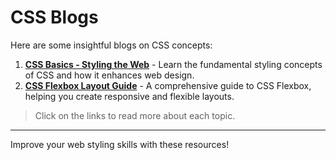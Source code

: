 # CSS Blogs

Here are some insightful blogs on CSS concepts:

1. **[CSS Basics - Styling the Web](https://renilpatel.hashnode.dev/css-basic-styling-the-web)** - Learn the fundamental styling concepts of CSS and how it enhances web design.
2. **[CSS Flexbox Layout Guide](https://renilpatel.hashnode.dev/css-flexbox-layout-guide)** - A comprehensive guide to CSS Flexbox, helping you create responsive and flexible layouts.

> Click on the links to read more about each topic.

---
Improve your web styling skills with these resources!
